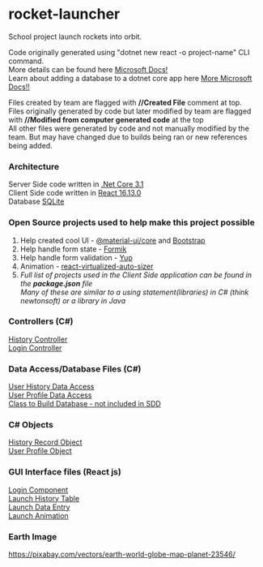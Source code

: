 # rocket-launcher
School project launch rockets into orbit.

Code originally generated using "dotnet new react -o project-name" CLI command.<br>
More details can be found here [Microsoft Docs!](https://docs.microsoft.com/en-us/aspnet/core/client-side/spa/react?view=aspnetcore-3.1&tabs=visual-studio)<br>
Learn about adding a database to a dotnet core app here [More Microsoft Docs!!](https://docs.microsoft.com/en-us/aspnet/core/tutorials/razor-pages/sql?view=aspnetcore-3.1&tabs=visual-studio)

Files created by team are flagged with **//Created File** comment at top.<br>
Files originally generated by code but later modified by team are flagged with 
**//Modified from computer generated code** at the top<br>
All other files were generated by code and not manually modified by the team. But may have changed due to builds being ran or new references being added.<br>


### Architecture
Server Side code written in [.Net Core 3.1](https://docs.microsoft.com/en-us/dotnet/core/whats-new/dotnet-core-3-1)<br>
Client Side code written in [React 16.13.0](https://reactjs.org/)<br>
Database [SQLite](https://www.sqlite.org/index.html)<br>

### Open Source projects used to help make this project possible
1. Help created cool UI - [@material-ui/core](https://material-ui.com/) and [Bootstrap](https://getbootstrap.com/)<br>
2. Help handle form state - [Formik](https://jaredpalmer.com/formik/)<br>
3. Help handle form validation - [Yup](https://github.com/jquense/yup)<br>
4. Animation - [react-virtualized-auto-sizer](https://github.com/bvaughn/react-virtualized-auto-sizer)<br>
5. *Full list of projects used in the Client Side application can be found in the **package.json** file<br>
Many of these are similar to a using statement(libraries) in C# (think newtonsoft) or a library in Java*

### Controllers (C#)
[History Controller](Controllers/HistoryController.cs)<br>
[Login Controller](Controllers/LoginController.cs)
### Data Access/Database Files (C#)
[User History Data Access](DataAccess/UserHistoryRepository.cs)<br>
[User Profile Data Access](DataAccess/UserProfileRepository.cs)<br>
[Class to Build Database - not included in SDD](Models/RocketLauncherContext.cs)<br>
### C# Objects
[History Record Object](Models/HistoryRecord.cs)<br>
[User Profile Object](Models/UserProfile.cs)<br>
### GUI Interface files (React js)
[Login Component](ClientApp/src/components/Login/Login.js)<br>
[Launch History Table](ClientApp/src/components/LaunchHistoryTable/LaunchHistoryTable.js)<br>
[Launch Data Entry](ClientApp/src/components/LaunchDataEntry/LaunchDataEntry.js)<br>
[Launch Animation](ClientApp/src/components/LaunchAnimation/LaunchAnimation.js)<br>

### Earth Image
https://pixabay.com/vectors/earth-world-globe-map-planet-23546/
